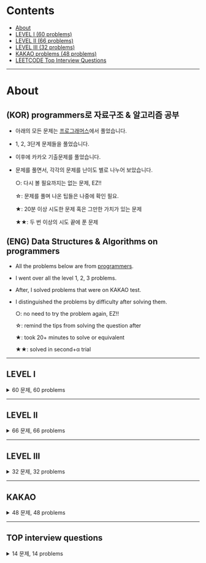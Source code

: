 # Contents
- [About](#about)
- [LEVEL I (60 problems)](#level-i)
- [LEVEL II (66 problems)](#level-ii)
- [LEVEL III (32 problems)](#level-iii)
- [KAKAO problems (48 problems)](#kakao)
- [LEETCODE Top Interview Questions](#top-interview-questions)

---

# About

## (KOR) programmers로 자료구조 & 알고리즘 공부

- 아래의 모든 문제는 [프로그래머스](https://programmers.co.kr/learn/challenges)에서 풀었습니다.
- 1, 2, 3단계 문제들을 풀었습니다.
- 이후에 카카오 기출문제를 풀었습니다.
- 문제를 풀면서, 각각의 문제를 난이도 별로 나누어 보았습니다.

    ○: 다시 볼 필요까지는 없는 문제, EZ!!
    
    ☆: 문제를 풀며 나온 팁들은 나중에 확인 필요.

    ★: 20분 이상 시도한 문제 혹은 그만한 가치가 있는 문제

    ★★: 두 번 이상의 시도 끝에 푼 문제
  
## (ENG) Data Structures & Algorithms on programmers

- All the problems below are from [programmers](https://programmers.co.kr/learn/challenges).
- I went over all the level 1, 2, 3 problems.
- After, I solved problems that were on KAKAO test.
- I distinguished the problems by difficulty after solving them.

    ○: no need to try the problem again, EZ!!

    ☆: remind the tips from solving the question after

    ★: took 20+ minutes to solve or equivalent

    ★★: solved in second+α trial

---

## LEVEL I
<details>
    <summary>60 문제, 60 problems</summary>

- Level I 문제 각각에 대한 저의 풀이 과정과 팁들은 [저의 블로그](https://blog.naver.com/newtechlead/222360084550)를 통해 확인하실 수 있습니다.
- 프로그래머스 레벨 I 문제들은 난이도가 비교적 낮아서, 코멘트 할 내용이 많지는 않았습니다.
- 처음에는 C++로 풀었고, 이후 python으로 다시 풀어보았습니다.
- Every detail about how I solved each problem of Level I are on [my blog](https://blog.naver.com/newtechlead/222360084550) *in Korean*,

    Although I didn't have much to comment for level I problems, because they are easily doable.

- I solved the problems using C++ at first, and for the second shot, I used Python.

| Problem Name | Used Language | Difficulty |
|---|---|---|
|1주차	|Python|	○|
|없는 숫자 더하기 | C++, Python|	○|
|나머지가 1이 되는 수 찾기|Python| ○|
|신고 결과 받기	|Python|	○|
|2주차	|Python|	○|
|4주차	|Python|	○|
|6주차    |Python|	○|
|8주차	|Python|	○|
|숫자 문자열과 영단어	|Python|	○|
|평균 구하기	| C++, Python |	○|
|예산	| C++, Python |	○|
|핸드폰 번호 가리기	| C++, Python |	○|
|x만큼 간격이 있는 n개의 숫자	| C++, Python |	○|
|나누어 떨어지는 숫자 배열	| C++, Python |	○|
|약수의 합	| C++, Python |	○|
|내적	| C++, Python |	○|
|자릿수 더하기 | C++, Python |	○|
|문자열 다루기 기본	| C++, Python |	○|
|문자열 내 p와 y의 개수	| C++, Python |	○|
|콜라츠 추측	| C++, Python |	○|
|짝수와 홀수	| C++, Python |	○|
|시저 암호	| C++, Python |	○|
|소수 만들기	| C++, Python |	○|
|폰켓몬	| C++, Python |	○|
|두 개 뽑아서 더하기 | C++, Python |	☆|
|2016년	| C++, Python |☆|
|k번째 수	| C++, Python |☆|
|이상한 문자 만들기	| C++, Python |	☆|
|두 정수 사이의 합	| C++, Python |	☆|
|같은 숫자는 싫어	| C++, Python |	☆|
|가운데 글자 가져오기	| C++, Python |	☆|
|3진법 뒤집기	| C++, Python |	☆|
|서울에서 김서방 찾기	| C++, Python |	☆|
|문자열 내림차순으로 정리하기	| C++, Python |	☆|
|자연수 뒤집어 배열로 만들기	| C++, Python |	☆|
|정수 제곱근 판별	| C++, Python |	☆|
|문자열 내 마음대로 정렬하기	| C++, Python |	☆|
|키패드 누르기	| C++, Python |	☆|
|제일 작은 수 제거하기	| C++, Python |	☆|
|최대공약수와 최소공배수	| C++, Python |	☆|
|행렬의 덧셈	| C++, Python |	☆|
|하샤드 수	| C++, Python |	☆|
|문자열을 정수로 바꾸기	| C++, Python |	☆|
|로또 최고 순위와 최저 순위	|Python|	☆|
|비밀 지도	|Python|	☆|
|다트 게임	|Python|	☆|
|음양 더하기	|Python|	☆|
|약수의 개수와 덧셈	|Python|	☆|
|실패율	| C++, Python |	★|
|정수 내림차순으로 배치하기	| C++, Python |	★|
|신규 아이디 추천	| C++, Python |	★|
|직사각형 별찍기	| C++, Python |	★|
|체육복	| C++, Python |	★|
|수박수박수박수박수?	| C++, Python |	★|
|같은 숫자는 싫어	| C++, Python |	★|
|문자열 내림차순으로 배치하기	| C++, Python |	★|
|완주하지 못한 선수	| C++, Python |	★|
|크레인 인형뽑기 게임	| C++, Python |	★|
|모의고사	| C++, Python |	★|
|소수 찾기	| C++, Python |	★★|
</details>

---

## LEVEL II
<details>
    <summary>66 문제, 66 problems</summary>

- Level II 문제 각각에 대한 저의 풀이 과정과 팁들은 [제 블로그](https://blog.naver.com/newtechlead/222360905732)를 통해 확인하실 수 있습니다.
- 문제를 여러 번 풀었기 때문에, 각각의 문제에 대해 블로그에 기재된 문제 난이도와 아래 표의 난이도가 다를 수 있습니다. 대부분의 문제는 Python으로 풀이하였습니다.
- Every detail of how I solved each problem of Level I are on [my blog](https://blog.naver.com/newtechlead/222360905732) *in Korean*.
- The difficulty of each problem shown in the blog and the table below might be different because I solved the problems several times. Mostly used Python to solve the problems.

| Problem Name | Used Language | Difficulty|
|---|---|---|
|10주차|python|○|
|주차 요금 계산|python|○|
|n^2 배열 자르기|python|○|
|N개의 최소공배수	|Python| ○|
|더 맵게	|Python| ○|
|9주차	|Python| ○|
|타겟 넘버	|Python| ○|
|기능개발	|C++, Python| ○|
|오픈채팅방	|Python| ○|
|소수 찾기	|Python|○|
|뉴스 클러스터링	|Python|○|
|괄호 변환	|Python|○|
|거리두기 확인하기	|Python|○|
|괄호 회전하기	|Python|○|
|위장	|Python|	○|
|H-index	|Python|	○|
|카펫	|Python|	○|
|영어 끝말잇기	|Python|	○|
|두 개 이하로 다른 비트	|Python|	○|
|삼각 달팽이	|Python|	○|
|큰 수 만들기	|Python|	○|
|주식가격	|Python|	○|
|이진 변환 반복하기	|Python|	○|
|Jaden Case 문자열 만들기	|Python|	○|
|행렬의 곱셈	|Python|	○|
|피보나치 수	|Python|	○|
|최솟값 만들기	|Python|	○|
|최댓값과 최솟값	|Python|	○|
|숫자의 표현	|Python|	○|
|다음 큰 숫자	|Python|	○|
|n진수 게임	|Python|	○|
|올바른 괄호	|Python|	○|
|파일명 정렬	|Python|	○|
|가장 큰 정사각형 찾기	|Python|	○|
|방문 길이	|Python|	○|
|점프와 순간이동	|Python|	○|
|방금그곡	|Python|	○|
|프린터	|C++, Python|○|
|다리를 지나는 트럭	|C++, Python|	○|
|피로도	|Python|	○| <- 완전탐색의 발상이 주효!
|메뉴 리뉴얼	|Python|☆|
|튜플	|Python|☆|
|게임 맵 최단거리	|Python|☆|
|예상 대진표	|Python|	☆|
|배달	|Python|	☆|
|124나라의 숫자	|C++, Python|	☆|
|행렬 테두리 회전하기	|Python| ★|
|수식 최대화	|Python|★|
|프렌즈4블록	|Python|	★|
|구명보트	|Python|	★|
|캐시	|Python|	★|
|쿼드압축 후 개수 세기	|Python|	★★|
|압축	|Python|	★★|
|순위 검색	|Python|★★|
|후보키	|Python|★★|
|전화번호 목록	|Python|★★|
|멀쩡한 사각형	|Python| ★★|
|짝지어 제거하기	|Python| ★★|
|가장 큰 수 |Python| ★★|
|5주차 |Python|★★|
|땅따먹기	|Python|	★★|
|7주차|python|★★|
|빛의 경로 사이클|python|★★|
|문자열 압축	|C++, Python| ★★|
|k진수에서 소수 개수 구하기 | Python | ★★|
|양궁대회 | Python | ★★|
</details>

---

## LEVEL III
<details>
    <summary>32 문제, 32 problems</summary>

- Level III 문제 각각에 대한 저의 풀이 과정과 팁들은 [제 블로그](https://blog.naver.com/newtechlead/222519421366)를 통해 확인하실 수 있습니다.
- 문제를 여러 번 풀었기 때문에, 각각의 문제에 대해 블로그에 기재된 문제 난이도와 아래 표의 난이도가 다를 수 있습니다. 모든 문제는 Python으로 풀이하였습니다.
- Every detail about how I solved each problem of Level I are on [my blog](https://blog.naver.com/newtechlead/222519421366) *in Korean*.
- The difficulty of each problem shown in the blog and the table below might be different because I solved the problems several times. I used Python to solve the problems.

| Problem Name | Used Language | Difficulty|
|---|---|---|
|이중우선순위큐	|Python|	○|
|기지국 설치	|Python|	○|
|2 x n 타일링	|Python|	○|
|등굣길	|Python|	○|
|가장 긴 팰린드롬	|Python|	○|
|최고의 집합	|Python|	○|
|가장 먼 노드	|Python|	○|
|정수 삼각형 | Python|	○|
|디스크 컨트롤러 |Python| ○|
|셔틀버스 | Python | ○|
|하노이의 탑 | Python | ○|
|줄 서는 방법 | Python | ○|
|멀리 뛰기| Python | ○|
|단속카메라| Python | ○|
|베스트앨범| Python | ○|
|스타 수열	|Python|	○|
|추석 트래픽	|Python|	★|
|야근 지수	|Python|	★|
|보석 쇼핑	|Python|	★|
|네트워크	|Python|	★|
|N으로 표현	|Python|	★|
|자물쇠와 열쇠 |Python| ★|
|단어 변환	|Python| ★★|
|순위	|Python| ★★|
|숫자 게임	|Python| ★★|
|다단계 칫솔 판매 |Python| ★★|
|불량 사용자 |Python| ★★|
|거스름돈 |Python| ★★|
|풍선 터트리기 |Python| ★★|
|합승 택시 요금 |Python| ★★|
|입국심사	|Python|Problem Flaw Suspected|
|표 편집 |Python| ★★★|

</details>
    
---

## KAKAO
<details>
    <summary>48 문제, 48 problems</summary>

하루에 한 문제 이상씩 카카오 기출문제를 풀이하였습니다. 시간은 답안 없이 문제를 해결하는 데 걸린 시간입니다.

|Date|Level|Title|Time Used|
|-|-|-|-|
|2/21|lv 1|신고 결과 받기|14 min|
||lv 1|신규 아이디 추천|32 min|
|2/22|lv 1|숫자 문자열과 영단어|10 min|
||lv 1|키패드 누르기|18 min|
||lv 1|크레인 인형뽑기 게임|25 min|
|2/23|lv 1|실패율|18 min|
|2/24|lv 1|[1차] 비밀지도|11 min|
||lv 1|[1차] 다트 게임|∞|
|2/25|lv 2|문자열 압축|27 min|
||lv 2|오픈채팅방|∞|
|2/28|lv A|마법사 상어와 토네이도|2.5 hour|
|3/2|lv 2|괄호 변환|20 min|
||lv 2|메뉴 리뉴얼|18 min|
||lv 2|[1차] 뉴스 클러스터링|35 min|
|3/3|lv 2|거리두기 확인하기|18 min|
||lv 2|수식 최대화|30 min|
||lv 2|튜플|15 min|
||lv 2|순위 검색|∞|
|3/6|lv 2|후보키|19 min|
|3/7|lv 2|[1차] 프렌즈4블록|30 min|
||lv 2|[1차] 캐시|10 min|
||lv 2|[3차] 방금그곡|25 min|
||lv 2|[3차] 압축|15 min|
||lv 2|[3차] 파일명 정렬|15 min|
|3/8|lv 2|[3차] n진수 게임|30 min|
||lv 2|k진수에서 소수 개수 구하기|12 min|
||lv 2|주차 요금 계산|18 min|
|3/9|lv 2|양궁대회|∞|
|4/8|lv 2|양궁대회|60 min|
|4/9|lv 3|[1차] 추석 트래픽|∞|
||lv 3|[1차] 셔틀버스|28 min|
||lv 3|자물쇠와 열쇠|∞|
|4/12|lv 3|표 편집|∞|
||lv 3|보석 쇼핑|20 min|
|4/14|lv 3|불량 사용자|25 min|
||lv 3|합승 택시 요금|70 min|
|4/15|lv 3|경주로 건설|∞|
|4/17|lv 3|광고 삽입|∞|
|/|lv 3|기둥과 보 설치|
|/|lv 3|길 찾기 게임|
|/|lv 3|징검다리 건너기|
|/|lv 3|카드 짝 맞추기|
|/|lv 3|외벽 점검|
|/|lv 3|매칭 점수|
|/|lv 3|블록 이동하기|
|/|lv 3|양과 늑대|
|/|lv 3|파괴되지 않은 건물|
|/|lv 3|사라지는 발판|
    
</details>
    
---

## TOP interview questions
<details>
    <summary>14 문제, 14 problems</summary>
    
    - i did not post solutions that are too easy.
    
|Date|difficulty|problem|again?|
|-|-|-|-|    
|5/7|easy|two sums|no|
||easy|roman to integer|no|    
|5/8|easy|longest common prefix|no|    
||easy|valid parentheses|no|
||easy|merge two sorted lists|no|    
||easy|remove duplicates from sorted array|no|    
||easy|implement strStr()|no|
|5/9|easy|maximum subarray|no|   
||easy|plus one|no|    
||easy|sqrt(x)|no|
||easy|climbing stairs|no|    
|5/10|easy|merge sorted array|no|      
||easy|binary tree inorder traversal|yes/no|  
|5/11|easy|symmetric tree|yes/no|   
||easy|maximum depth of binary tree|no|    
|5/12|easy|convert sorted array to binary search tree|yes/yes|
||easy|pascal's triangle|no|    
||easy|best time to buy and sell stock|no|    
||easy|valid palindrome|no|
||easy|single number|yes/yes|    
||easy|linked list cycle|no|    
|5/13|easy|min stack|yes|
||easy|intersection of two linked lists|yes|    
|5/14|easy|majority element|yes|   
||easy|excel sheet column number|yes|   
|5/15|weekly contest|find reslutant array after removing anagrams|no|   
||easy|maximum consecutive floors without special floors|no|   
||medium|largest combination with bitwise and greater than zero|no|   
||medium|count integers in intervals|yes|   
|5/16|easy|reverse bits|yes|   
||easy|number of 1 bits|yes|   
||easy|happy number|no|   
||easy|reverse linked list|no|   
||easy|contains duplicate|no|   
||easy|palindrome linked list|no|   
|5/17|easy|delete node in a linked list|no|   
||easy|valid anagram|no|   
||easy|missing number|no|   
||easy|move zeroes|no|   
||easy|power of three|no|   
||easy|reverse string|no|   
|5/18|easy|intersection of two arrays|no|   
||easy|first unique character in a string|no|   
||easy|fizz buzz|no|   
||medium|add two numbers|no|  
||medium|longest substring without repeating characters|no|  
|5/19|medium|longest palindromic substring|yes|  
||medium|reverse integer|no|  
||medium|string to integer|no|  
||medium|container with most water|yes|  
|5/20|medium|3sum|yes|  
|5/22|medium|percentage of letter in string|no|  
||medium|maximum bags with full capacity inside|no|  
|5/23|medium|letters combinations of phone number|yes|  
|5/24|medium|remove nth node from end of list|yes|  
||medium|||  
||medium|||  
||medium|||  
||medium|||  
||medium|||  
||medium|||  
||medium|||  
||medium|||  
||medium|||  
||medium|||  
||medium|||  
||medium|||  
||medium|||  
||medium|||  
||medium|||  
||medium|||  
||medium|||  
||medium|||  
||medium|||  
||medium|||  
||medium|||  
||medium|||  
||medium|||  
||medium|||  
||medium|||  
||medium|||  
||medium|||  
||medium|||  
||medium|||  
||medium|||  
||medium|||  
||medium|||  
||medium|||  
||medium|||  
||medium|||  
||medium|||  
||medium|||  
||medium|||  
||medium|||  
||medium|||  
||medium|||  
||medium|||  
||medium|||  
||medium|||  
||medium|||  
||medium|||  
||medium|||  
||medium|||  
||medium|||  
||medium|||  
||medium|||  
||medium|||  
||medium|||  
||medium|||  
||medium|||  
||medium|||  
||medium|||  
||medium|||  
||medium|||  
||medium|||  
||medium|||  
||medium|||  
||medium|||  
||medium|||  
||medium|||  
||medium|||  
||medium|||  
||medium|||  
||medium|||  
||medium|||  
||medium|||  
||medium|||  
||medium|||  
||medium|||  
||medium|||  
||medium|||  

</details>
